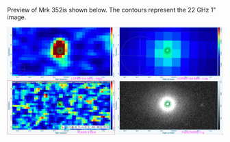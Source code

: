 Preview of Mrk 352is shown below. The contours represent the 22 GHz 1" image. 

![Mrk352.png](Mrk352.png "Mrk352")

